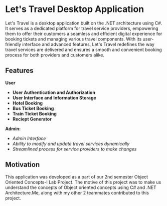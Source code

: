# Let's Travel Desktop Application

Let's Travel is a desktop application built on the .NET architecture using C#. It serves as a dedicated platform for travel service providers, empowering them to offer their customers a seamless and efficient digital experience for booking tickets and managing various travel components. With its user-friendly interface and advanced features, Let's Travel redefines the way travel services are delivered and ensures a smooth and convenient booking process for both providers and customers alike.

## Features
**User**
 - **User Authentication and Authorization**
 - **User Interface and Information Storage**
 - **Hotel Booking**
 - **Bus Ticket Booking**
 - **Train Ticket Booking**
 - **Reciept Generator**

**Admin:**
 - *Admin Interface*
 - *Ability to modify and update travel services dynamically*
 - *Streamlined process for service providers to make changes*

## Motivation
This application was developed as a part of our 2nd semester Object Oriented Concepts-I Lab Project. The motive of this project was to make us understand the concepts of Object oriented concepts using C# and .NET Architecture.Me, along with my other 2 teammates contributed to this project.
